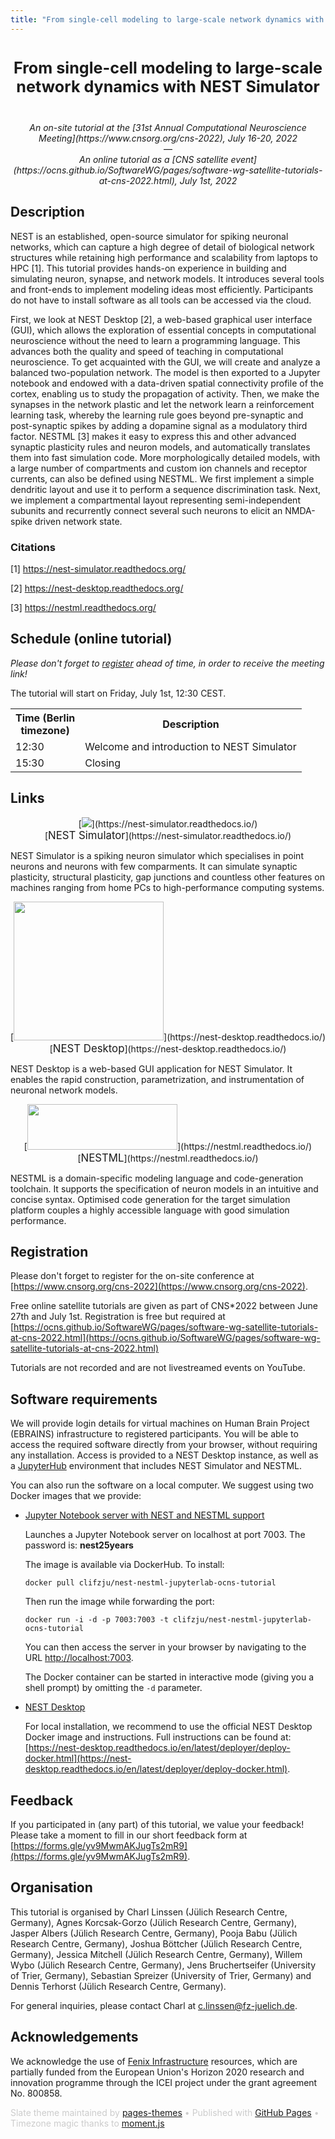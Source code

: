 ```yaml
---
title: "From single-cell modeling to large-scale network dynamics with NEST Simulator"
---
```


<!-- HEADER -->
<div id="header_wrap" class="outer">
<header class="inner">
<h1 id="project_title"><span style="font-size:90% !important">From single-cell modeling to large-scale network dynamics with NEST Simulator</span></h1>
<!-- <h2 id="project_tagline">No tagline here</h2> -->
</header>
</div>

<!-- MAIN CONTENT -->
<div id="main_content_wrap" class="outer">
<section id="main_content" class="inner">


<link rel="stylesheet" type="text/css" media="screen" href="https://pages-themes.github.io/slate/assets/css/style.css?v=dd924ed8bde9d034c169c8f6d051bf93723eabbd">
<style>
header {
	text-align: center
}

/* class applies to select element itself, not a wrapper element */
.select-css {
    font-family: sans-serif;
    color: #444;
    line-height: 1.2;
    margin-bottom: .3em;
    padding: .6em 1.4em .5em .8em;
    max-width: 100%; /* useful when width is set to anything other than 100% */
    box-sizing: border-box;
    border: 1px solid #aaa;
    box-shadow: 0 1px 0 1px rgba(0,0,0,.04);
    border-radius: .5em;
    -moz-appearance: none;
    -webkit-appearance: none;
    appearance: none;
    background-color: #fff;
    /* note: bg image below uses 2 urls. The first is an svg data uri for the arrow icon, and the second is the gradient. 
        for the icon, if you want to change the color, be sure to use `%23` instead of `#`, since it's a url. You can also swap in a different svg icon or an external image reference
    */
    background-image: url('data:image/svg+xml;charset=US-ASCII,%3Csvg%20xmlns%3D%22http%3A%2F%2Fwww.w3.org%2F2000%2Fsvg%22%20width%3D%22292.4%22%20height%3D%22292.4%22%3E%3Cpath%20fill%3D%22%23007CB2%22%20d%3D%22M287%2069.4a17.6%2017.6%200%200%200-13-5.4H18.4c-5%200-9.3%201.8-12.9%205.4A17.6%2017.6%200%200%200%200%2082.2c0%205%201.8%209.3%205.4%2012.9l128%20127.9c3.6%203.6%207.8%205.4%2012.8%205.4s9.2-1.8%2012.8-5.4L287%2095c3.5-3.5%205.4-7.8%205.4-12.8%200-5-1.9-9.2-5.5-12.8z%22%2F%3E%3C%2Fsvg%3E'),
      linear-gradient(to bottom, #ffffff 0%,#e5e5e5 100%);
    background-repeat: no-repeat, repeat;
    /* arrow icon position (1em from the right, 50% vertical) , then gradient position*/
    background-position: right .7em top 50%, 0 0;
    /* icon size, then gradient */
    background-size: .65em auto, 100%;
}
/* Hide arrow icon in IE browsers */
.select-css::-ms-expand {
    display: none;
}
/* Hover style */
.select-css:hover {
    border-color: #888;
}
/* Focus style */
.select-css:focus {
    border-color: #aaa;
    /* It'd be nice to use -webkit-focus-ring-color here but it doesn't work on box-shadow */
    box-shadow: 0 0 1px 3px rgba(59, 153, 252, .7);
    box-shadow: 0 0 0 3px -moz-mac-focusring;
    color: #222; 
    outline: none;
}

/* Set options to normal weight */
.select-css option {
    font-weight:normal;
}

/* Support for rtl text, explicit support for Arabic and Hebrew */
*[dir="rtl"] .select-css, :root:lang(ar) .select-css, :root:lang(iw) .select-css {
    background-position: left .7em top 50%, 0 0;
    padding: .6em .8em .5em 1.4em;
}

/* Disabled styles */
.select-css:disabled, .select-css[aria-disabled=true] {
    color: graytext;
    background-image: url('data:image/svg+xml;charset=US-ASCII,%3Csvg%20xmlns%3D%22http%3A%2F%2Fwww.w3.org%2F2000%2Fsvg%22%20width%3D%22292.4%22%20height%3D%22292.4%22%3E%3Cpath%20fill%3D%22graytext%22%20d%3D%22M287%2069.4a17.6%2017.6%200%200%200-13-5.4H18.4c-5%200-9.3%201.8-12.9%205.4A17.6%2017.6%200%200%200%200%2082.2c0%205%201.8%209.3%205.4%2012.9l128%20127.9c3.6%203.6%207.8%205.4%2012.8%205.4s9.2-1.8%2012.8-5.4L287%2095c3.5-3.5%205.4-7.8%205.4-12.8%200-5-1.9-9.2-5.5-12.8z%22%2F%3E%3C%2Fsvg%3E'),
      linear-gradient(to bottom, #ffffff 0%,#e5e5e5 100%);
}

.select-css:disabled:hover, .select-css[aria-disabled=true] {
    border-color: #aaa;
}

#start_date_time {
	font-weight: bold
}
</style>
<script src="moment.js"></script>
<script src="moment-timezone-with-data.js"></script>

<p style="margin-top: -1em; text-align: center; font-style: italic !important">An on-site tutorial at the [31st Annual Computational Neuroscience Meeting](https://www.cnsorg.org/cns-2022), July 16-20, 2022</p>
<p style="text-align: center; margin: -1em">—</p>
<p style="margin-top: 1em; text-align: center; font-style: italic !important">An online tutorial as a [CNS satellite event](https://ocns.github.io/SoftwareWG/pages/software-wg-satellite-tutorials-at-cns-2022.html), July 1st, 2022</p>

## Description

NEST is an established, open-source simulator for spiking neuronal networks, which can
capture a high degree of detail of biological network structures while retaining high
performance and scalability from laptops to HPC [1]. This tutorial provides hands-on
experience in building and simulating neuron, synapse, and network models. It introduces
several tools and front-ends to implement modeling ideas most efficiently. Participants do not
have to install software as all tools can be accessed via the cloud.

First, we look at NEST Desktop [2], a web-based graphical user interface (GUI), which allows
the exploration of essential concepts in computational neuroscience without the need to learn
a programming language. This advances both the quality and speed of teaching in
computational neuroscience. To get acquainted with the GUI, we will create and analyze a
balanced two-population network.
The model is then exported to a Jupyter notebook and endowed with a data-driven spatial
connectivity profile of the cortex, enabling us to study the propagation of activity. Then, we
make the synapses in the network plastic and let the network learn a reinforcement learning
task, whereby the learning rule goes beyond pre-synaptic and post-synaptic spikes by adding
a dopamine signal as a modulatory third factor. NESTML [3] makes it easy to express this and
other advanced synaptic plasticity rules and neuron models, and automatically translates
them into fast simulation code.
More morphologically detailed models, with a large number of compartments and custom ion
channels and receptor currents, can also be defined using NESTML. We first implement a
simple dendritic layout and use it to perform a sequence discrimination task. Next, we
implement a compartmental layout representing semi-independent subunits and recurrently
connect several such neurons to elicit an NMDA-spike driven network state.


### Citations

[1] https://nest-simulator.readthedocs.org/

[2] https://nest-desktop.readthedocs.org/

[3] https://nestml.readthedocs.org/


## Schedule (online tutorial)

*Please don't forget to [register](https://ocns.github.io/SoftwareWG/pages/software-wg-satellite-tutorials-at-cns-2022.html) ahead of time, in order to receive the meeting link!*

<script>
var start_time = moment.tz("2022-07-01 12:30", "Europe/Berlin"); // !!! also update start time in the <noscript> table in plain HTML

s = "<label for=\"tz-selector\">Timezone:&nbsp;</label>";
s += "<select class=\"select-css\" name=\"tz-selector\" id=\"tz-selector\" onChange=\"printTable(document.getElementById('schedule'), document.getElementById('tz-selector').value);\">";

moment.tz.names().forEach(function (item, index) {
	s += "<option value=\"" + item + "\"";
	if (item.localeCompare("Europe/Berlin") == 0) {
		s += " selected=\"selected\"";
	}
	s += ">" + item + "</option>";
});

s += "</select>";
document.write(s);

document.getElementById('tz-selector').value = "Europe/Berlin";

function printTable(el, in_tz) {
	//alert(in_tz);
	for (var i = 0; i < document.getElementsByClassName('timecell').length; ++i) {
		item = document.getElementsByClassName('timecell')[i];
		berlin_time = item.querySelector('noscript').innerHTML.replace(/^\s+|\s+$/g, '');
		//alert('old time: ' + berlin_time);
		//alert('attempted new time: ' + start_time.format("YYYY-MM-DD HH:mm:ss").slice(0, -8) + berlin_time + ":00");
		//alert('new time with date: ' + moment.tz(start_time.format("YYYY-MM-DD HH:mm:ss"), "Europe/Berlin").tz(in_tz));
		//alert('new time with date: ' + moment.tz(start_time.format("YYYY-MM-DD HH:mm:ss"), "Europe/Berlin").tz(in_tz).format("YYYY-MM-DD HH:mm:ss"));
		new_time = moment.tz(start_time.format("YYYY-MM-DD HH:mm:ss").slice(0, -8) + berlin_time + ":00", "Europe/Berlin").tz(in_tz);
		if (i == 0) {
			//alert('new time: ' + new_time.format("dddd MMMM Do, HH:mm"));
			document.getElementById('start_date_time').innerHTML = new_time.format("dddd MMMM Do, HH:mm");
		}
		//alert('new time: ' + new_time.format());
		item.innerHTML = "<noscript>" + berlin_time + "</noscript>" + new_time.format('HH:mm');
	}
}

window.addEventListener('load', (event) => {
	printTable(document.getElementById('schedule'), document.getElementById('tz-selector').value);
});

</script>

The tutorial will start on <span id="start_date_time">Friday, July 1st, 12:30 CEST</span>. <!-- !!! also update start time in the JavaScript below, and in the <noscript> table in plain HTML -->

<div id="schedule" name="schedule">
<table>
<tr>
<th>Time <noscript>(Berlin<br>timezone)</noscript></th>
<th>Description</th>
</tr>
<tr>
<td class="timecell"><noscript>12:30</noscript></td>
<td>Welcome and introduction to NEST Simulator</td>
</tr>
<tr>
<td class="timecell"><noscript>15:30</noscript></td>
<td>Closing</td>
</tr>
</table>
</div>


## Links

<div style="text-align:center">[<img src="https://raw.githubusercontent.com/clinssen/OCNS-2022-workshop/master/nest_logo.png" border="0">](https://nest-simulator.readthedocs.io/)<br>[<span style="font-size:120%; font-weight: 120%">NEST Simulator</span>](https://nest-simulator.readthedocs.io/)</div>

<p>NEST Simulator is a spiking neuron simulator which specialises in point neurons and neurons with few comparments. It can simulate synaptic plasticity, structural plasticity, gap junctions and countless other features on machines ranging from home PCs to high-performance computing systems.</p>

<div style="text-align:center">[<img src="https://raw.githubusercontent.com/clinssen/OCNS-2022-workshop/master/nest-desktop-logo.png" border="0" width="240" height="222">](https://nest-desktop.readthedocs.io/)<br>[<span style="font-size:120%; font-weight: 120%">NEST Desktop</span>](https://nest-desktop.readthedocs.io/)</div>

<p>NEST Desktop is a web-based GUI application for NEST Simulator. It enables the rapid construction, parametrization, and instrumentation of neuronal network models.</p>

<div style="text-align:center">[<img src="https://raw.githubusercontent.com/clinssen/OCNS-2022-workshop/master/nestml-logo.png" border="0" width="240" height="73">](https://nestml.readthedocs.io/)<br>[<span style="font-size:120%; font-weight: 120%">NESTML</span>](https://nestml.readthedocs.io/)</div>

<p>NESTML is a domain-specific modeling language and code-generation toolchain. It supports the specification of neuron models in an intuitive and concise syntax. Optimised code generation for the target simulation platform couples a highly accessible language with good simulation performance.</p>


## Registration

Please don't forget to register for the on-site conference at [https://www.cnsorg.org/cns-2022](https://www.cnsorg.org/cns-2022).

Free online satellite tutorials are given as part of CNS*2022 between June 27th and July 1st. Registration is free but required at [https://ocns.github.io/SoftwareWG/pages/software-wg-satellite-tutorials-at-cns-2022.html](https://ocns.github.io/SoftwareWG/pages/software-wg-satellite-tutorials-at-cns-2022.html)

Tutorials are not recorded and are not livestreamed events on YouTube.

<!-- ## Connection details

To allow for interactive sessions, tutorials will run as “virtual rooms” (i.e. video calls) in CNS*2022. The platform is [Zoom](https://zoom.us/). It can run in your browser, and no account or installation is required. In some cases, installing the software on your local computer can improve the quality of the video and audio.

**The link for the tutorial video stream will been announced on the [Sched instance for CNS*2021](https://cns2021online.sched.com)**

-->

## Software requirements

We will provide login details for virtual machines on Human Brain Project (EBRAINS) infrastructure to registered participants. You will be able to access the required software directly from your browser, without requiring any installation. Access is provided to a NEST Desktop instance, as well as a [JupyterHub](https://jupyterhub.readthedocs.io/) environment that includes NEST Simulator and NESTML.

You can also run the software on a local computer. We suggest using two Docker images that we provide:

* [Jupyter Notebook server with NEST and NESTML support](https://github.com/clinssen/OCNS-2022-workshop/tree/master/docker_containers/nest-nestml-jupyterlab-ocns-tutorial)

  Launches a Jupyter Notebook server on localhost at port 7003. The password is: **nest25years**

  The image is available via DockerHub. To install:

  ```
  docker pull clifzju/nest-nestml-jupyterlab-ocns-tutorial
  ```

  Then run the image while forwarding the port:

  ```
  docker run -i -d -p 7003:7003 -t clifzju/nest-nestml-jupyterlab-ocns-tutorial
  ```

  You can then access the server in your browser by navigating to the URL [http://localhost:7003](http://localhost:7003).

  The Docker container can be started in interactive mode (giving you a shell prompt) by omitting the ``-d`` parameter.

* [NEST Desktop](https://nest-desktop.readthedocs.io/en/latest/deployer/deploy-docker.html)

  For local installation, we recommend to use the official NEST Desktop Docker image and instructions. Full instructions can be found at: [https://nest-desktop.readthedocs.io/en/latest/deployer/deploy-docker.html](https://nest-desktop.readthedocs.io/en/latest/deployer/deploy-docker.html).


## Feedback

If you participated in (any part) of this tutorial, we value your feedback! Please take a moment to fill in our short feedback form at [https://forms.gle/yv9MwmAKJugTs2mR9](https://forms.gle/yv9MwmAKJugTs2mR9).


## Organisation

This tutorial is organised by Charl Linssen (Jülich Research Centre, Germany), Agnes Korcsak-Gorzo (Jülich Research Centre, Germany), Jasper Albers (Jülich Research Centre, Germany), Pooja Babu (Jülich Research Centre, Germany), Joshua Böttcher (Jülich Research Centre, Germany), Jessica Mitchell (Jülich Research Centre, Germany), Willem Wybo (Jülich Research Centre, Germany), Jens Bruchertseifer (University of Trier, Germany), Sebastian Spreizer  (University of Trier, Germany) and Dennis Terhorst (Jülich Research Centre, Germany).

For general inquiries, please contact Charl at <a href="mailto:c.linssen@fz-juelich.de">c.linssen@fz-juelich.de</a>.


## Acknowledgements

We acknowledge the use of [Fenix Infrastructure](https://fenix-ri.eu) resources, which are partially funded from the European Union's Horizon 2020 research and innovation programme through the ICEI project under the grant agreement No. 800858.

</section>
</div>

<!-- FOOTER  -->
<div id="footer_wrap" class="outer">
<footer class="inner">

<p class="copyright" style="color: #cccccc">Slate theme maintained by <a href="https://github.com/pages-themes">pages-themes</a> &bullet; Published with <a href="https://pages.github.com">GitHub Pages</a> &bullet; Timezone magic thanks to <a href="https://momentjs.com/">moment.js</a></p>
</footer>
</div>




